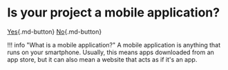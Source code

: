 # Is your project a mobile application?
[Yes](./mobile/index.md){.md-button}
[No](./desktop/index.md){.md-button}

!!! info "What is a mobile application?"
    A mobile application is anything that runs on your smartphone. Usually, this means apps downloaded from an app store, but it can also mean a website that acts as if it's an app.